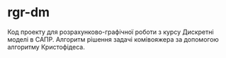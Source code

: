 # rgr-dm
Код проекту для розрахунково-графічної роботи з курсу Дискретні моделі в САПР. Алгоритм рішення задачі комівояжера за допомогою алгоритму Кристофідеса.

